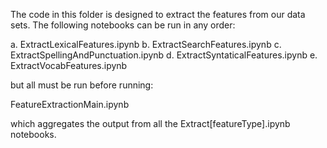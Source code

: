 The code in this folder is designed to extract the features from our data sets. The following notebooks can be run in any order:

a. ExtractLexicalFeatures.ipynb
b. ExtractSearchFeatures.ipynb
c. ExtractSpellingAndPunctuation.ipynb
d. ExtractSyntaticalFeatures.ipynb
e. ExtractVocabFeatures.ipynb

but all must be run before running:

FeatureExtractionMain.ipynb

which aggregates the output from all the Extract[featureType].ipynb notebooks.
